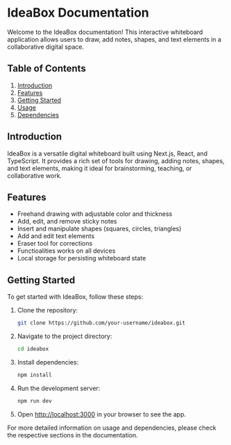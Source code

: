 # IdeaBox Documentation

Welcome to the IdeaBox documentation! This interactive whiteboard application allows users to draw, add notes, shapes, and text elements in a collaborative digital space.

## Table of Contents

1. [Introduction](#introduction)
2. [Features](#features)
3. [Getting Started](#getting-started)
4. [Usage](#usage)
5. [Dependencies](#dependencies)

## Introduction

IdeaBox is a versatile digital whiteboard built using Next.js, React, and TypeScript. It provides a rich set of tools for drawing, adding notes, shapes, and text elements, making it ideal for brainstorming, teaching, or collaborative work.

## Features

- Freehand drawing with adjustable color and thickness
- Add, edit, and remove sticky notes
- Insert and manipulate shapes (squares, circles, triangles)
- Add and edit text elements
- Eraser tool for corrections
- Functioalities works on all devices
- Local storage for persisting whiteboard state

## Getting Started

To get started with IdeaBox, follow these steps:

1. Clone the repository:

   ```bash
   git clone https://github.com/your-username/ideabox.git
   ```

2. Navigate to the project directory:

   ```bash
   cd ideabox
   ```

3. Install dependencies:

   ```bash
   npm install
   ```

4. Run the development server:

   ```bash
   npm run dev
   ```

5. Open [http://localhost:3000](http://localhost:3000) in your browser to see the app.

For more detailed information on usage and dependencies, please check the respective sections in the documentation.
